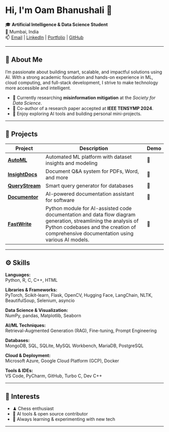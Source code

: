 # Hi, I'm Oam Bhanushali 👋

🎓 **Artificial Intelligence & Data Science Student**  
📍 Mumbai, India  
📫 [Email](mailto:oamb.work@gmail.com) | [LinkedIn](https://www.linkedin.com/in/oambhanushali) | [Portfolio](https://oam-b.me) | [GitHub](https://github.com/Oam11)

---

## 🧠 About Me

I’m passionate about building smart, scalable, and impactful solutions using AI. With a strong academic foundation and hands-on experience in ML, cloud computing, and full-stack development, I strive to make technology more accessible and intelligent.

- 🧪 Currently researching **misinformation mitigation** at the *Society for Data Science*.
- 📄 Co-author of a research paper accepted at **IEEE TENSYMP 2024**.
- 🧠 Enjoy exploring AI tools and building personal mini-projects.

---

## 🚀 Projects

| Project | Description | Demo |
|--------|-------------|------|
| **[AutoML](https://oam-b.me/AutoML/)** | Automated ML platform with dataset insights and modeling | 🔗 |
| **[InsightDocs](https://oam-b.me/InsightDocs/)** | Document Q&A system for PDFs, Word, and more | 🔗 |
| **[QueryStream](https://oam-b.me/QueryStream/)** | Smart query generator for databases | 🔗 |
| **[Documentor](https://oam-b.me/Documentor/)** | AI-powered documentation assistant for software | 🔗 |
| **[FastWrite]((https://pypi.org/project/FastWrite/))** | Python module for AI-assisted code documentation and data flow diagram generation, streamlining the analysis of Python codebases and the creation of comprehensive documentation using various AI models. | 🔗 |


---

## ⚙️ Skills

**Languages:**  
Python, R, C, C++, HTML  

**Libraries & Frameworks:**  
PyTorch, Scikit-learn, Flask, OpenCV, Hugging Face, LangChain, NLTK, BeautifulSoup, Selenium, asyncio  

**Data Science & Visualization:**  
NumPy, pandas, Matplotlib, Seaborn  

**AI/ML Techniques:**  
Retrieval-Augmented Generation (RAG), Fine-tuning, Prompt Engineering  

**Databases:**  
MongoDB, SQL, SQLite, MySQL Workbench, MariaDB, PostgreSQL  

**Cloud & Deployment:**  
Microsoft Azure, Google Cloud Platform (GCP), Docker  

**Tools & IDEs:**  
VS Code, PyCharm, GitHub, Turbo C, Dev C++

---

## 🧩 Interests

- ♟ Chess enthusiast  
- 🤖 AI tools & open source contributor  
- 🧪 Always learning & experimenting with new tech

---
